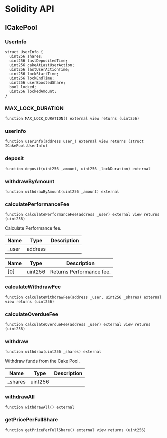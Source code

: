 # Solidity API

## ICakePool

### UserInfo

```solidity
struct UserInfo {
  uint256 shares;
  uint256 lastDepositedTime;
  uint256 cakeAtLastUserAction;
  uint256 lastUserActionTime;
  uint256 lockStartTime;
  uint256 lockEndTime;
  uint256 userBoostedShare;
  bool locked;
  uint256 lockedAmount;
}
```

### MAX_LOCK_DURATION

```solidity
function MAX_LOCK_DURATION() external view returns (uint256)
```

### userInfo

```solidity
function userInfo(address user_) external view returns (struct ICakePool.UserInfo)
```

### deposit

```solidity
function deposit(uint256 _amount, uint256 _lockDuration) external
```

### withdrawByAmount

```solidity
function withdrawByAmount(uint256 _amount) external
```

### calculatePerformanceFee

```solidity
function calculatePerformanceFee(address _user) external view returns (uint256)
```

Calculate Performance fee.

| Name | Type | Description |
| ---- | ---- | ----------- |
| _user | address |  |

| Name | Type | Description |
| ---- | ---- | ----------- |
| [0] | uint256 | Returns Performance fee. |

### calculateWithdrawFee

```solidity
function calculateWithdrawFee(address _user, uint256 _shares) external view returns (uint256)
```

### calculateOverdueFee

```solidity
function calculateOverdueFee(address _user) external view returns (uint256)
```

### withdraw

```solidity
function withdraw(uint256 _shares) external
```

Withdraw funds from the Cake Pool.

| Name | Type | Description |
| ---- | ---- | ----------- |
| _shares | uint256 |  |

### withdrawAll

```solidity
function withdrawAll() external
```

### getPricePerFullShare

```solidity
function getPricePerFullShare() external view returns (uint256)
```

